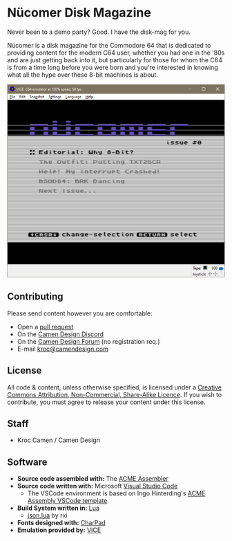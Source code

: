 # Nücomer Disk Magazine

Never been to a demo party? Good. I have the disk-mag for you.

Nücomer is a disk magazine for the Commodore 64 that is dedicated to providing content for the modern C64 user, whether you had one in the '80s and are just getting back into it, but particularly for those for whom the C64 is from a time long before you were born and you're interested in knowing what all the hype over these 8-bit machines is about.

![VICE screenshot](screenshot.png)

## Contributing

Please send content however you are comfortable:

- Open a [pull request][gitpull]
- On the [Camen Design Discord][discord]
- On the [Camen Design Forum][forum] (no registration req.)
- E-mail <kroc@camendesign.com>

[gitpull]:  https://help.github.com/en/articles/creating-a-pull-request-from-a-fork
[discord]:  https://discord.gg/AW43KF9
[forum]:    http://forum.camendesign.com

## License

All code & content, unless otherwise specified, is licensed under a [Creative Commons Attribution, Non-Commercial, Share-Alike Licence][ccbyncsa]. If you wish to contribute, you must agree to release your content under this license.

[ccbyncsa]: https://creativecommons.org/licenses/by-nc-sa/4.0/

## Staff

- Kroc Camen / Camen Design

## Software

- **Source code assembled with:** The [ACME Assembler][acme]
- **Source code written with:** Microsoft [Visual Studio Code][vscode]
  - The VSCode environment is based on Ingo Hinterding's [ACME Assembly VSCode template][template]
- **Build System written in:** [Lua][lua]
  - [json.lua] by rxi
- **Fonts designed with:** [CharPad]
- **Emulation provided by:** [VICE]

[vscode]:   https://code.visualstudio.com/
[acme]:     https://sourceforge.net/projects/acme-crossass/
[template]: https://github.com/Esshahn/acme-assembly-vscode-template
[lua]:      https://www.lua.org
[json.lua]: https://github.com/rxi/json.lua
[CharPad]:  https://www.subchristsoftware.com/charpad.htm
[VICE]:     http://vice-emu.sourceforge.net/